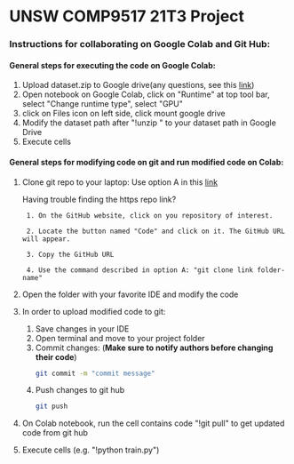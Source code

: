 # UNSW COMP9517 21T3 Project

### Instructions for collaborating on Google Colab and Git Hub:

#### General steps for executing the code on Google Colab:
1. Upload dataset.zip to Google drive(any questions, see this [link](https://support.google.com/drive/answer/2424368?hl=en&co=GENIE.Platform%3DDesktop))
2. Open notebook on Google Colab, click on "Runtime" at top tool bar, select "Change runtime type", select "GPU"
3. click on Files icon on left side, click mount google drive
4. Modify the dataset path after "!unzip " to your dataset path in Google Drive
5. Execute cells

#### General steps for modifying code on git and run modified code on Colab:
1. Clone git repo to your laptop:
    Use option A in this [link](https://stackoverflow.com/questions/651038/how-do-you-clone-a-git-repository-into-a-specific-folder)

    Having trouble finding the https repo link?

        1. On the GitHub website, click on you repository of interest.

        2. Locate the button named "Code" and click on it. The GitHub URL will appear.

        3. Copy the GitHub URL
        
        4. Use the command described in option A: "git clone link folder-name"

2. Open the folder with your favorite IDE and modify the code
3. In order to upload modified code to git:
    1. Save changes in your IDE
    2. Open terminal and move to your project folder
    3. Commit changes: (**Make sure to notify authors before changing their code**)
        ```bash
        git commit -m "commit message"
        ```
    4. Push changes to git hub
        ```bash
        git push
        ```
4. On Colab notebook, run the cell contains code "!git pull" to get updated code from git hub
5. Execute cells (e.g. "!python train.py")

